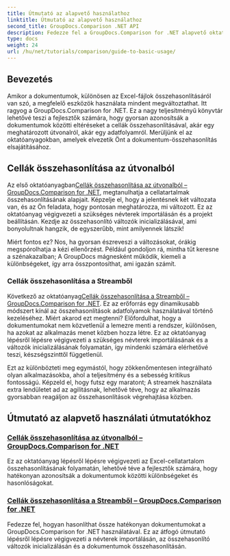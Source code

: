 ```yaml
---
title: Útmutató az alapvető használathoz
linktitle: Útmutató az alapvető használathoz
second_title: GroupDocs.Comparison .NET API
description: Fedezze fel a GroupDocs.Comparison for .NET alapvető oktatóanyagait a hatékony dokumentum-összehasonlítás és fejlesztési betekintés érdekében. Ismerje meg, hogyan lehet egyszerűen összehasonlítani az Excel cellákat.
type: docs
weight: 24
url: /hu/net/tutorials/comparison/guide-to-basic-usage/
---
```

## Bevezetés

Amikor a dokumentumok, különösen az Excel-fájlok összehasonlításáról van szó, a megfelelő eszközök használata mindent megváltoztathat. Itt ragyog a GroupDocs.Comparison for .NET. Ez a nagy teljesítményű könyvtár lehetővé teszi a fejlesztők számára, hogy gyorsan azonosítsák a dokumentumok közötti eltéréseket a cellák összehasonlításával, akár egy meghatározott útvonalról, akár egy adatfolyamról. Merüljünk el az oktatóanyagokban, amelyek elvezetik Önt a dokumentum-összehasonlítás elsajátításához.

## Cellák összehasonlítása az útvonalból

 Az első oktatóanyagban[Cellák összehasonlítása az útvonalból – GroupDocs.Comparison for .NET](./comparing-cells-from-path/), megtanulhatja a cellatartalmak összehasonlításának alapjait. Képzelje el, hogy a jelentésnek két változata van, és az Ön feladata, hogy pontosan meghatározza, mi változott. Ez az oktatóanyag végigvezeti a szükséges névterek importálásán és a projekt beállításán. Kezdje az összehasonlító változók inicializálásával, ami bonyolultnak hangzik, de egyszerűbb, mint amilyennek látszik!

Miért fontos ez? Nos, ha gyorsan észreveszi a változásokat, órákig megspórolhatja a kézi ellenőrzést. Például gondoljon rá, mintha tűt keresne a szénakazalban; A GroupDocs mágnesként működik, kiemeli a különbségeket, így arra összpontosíthat, ami igazán számít.

### Cellák összehasonlítása a Streamből

 Következő az oktatóanyag[Cellák összehasonlítása a Streamből – GroupDocs.Comparison for .NET](./comparing-cells-from-stream/). Ez az erőforrás egy dinamikusabb módszert kínál az összehasonlítások adatfolyamok használatával történő kezeléséhez. Miért akarod ezt megtenni? Előfordulhat, hogy a dokumentumokat nem közvetlenül a lemezre menti a rendszer, különösen, ha azokat az alkalmazás menet közben hozza létre. Ez az oktatóanyag lépésről lépésre végigvezeti a szükséges névterek importálásának és a változók inicializálásának folyamatán, így mindenki számára elérhetővé teszi, készségszinttől függetlenül.

Ezt az különbözteti meg egymástól, hogy zökkenőmentesen integrálható olyan alkalmazásokba, ahol a teljesítmény és a sebesség kritikus fontosságú. Képzeld el, hogy futsz egy maratont; A streamek használata extra lendületet ad az agilitásnak, lehetővé téve, hogy az alkalmazás gyorsabban reagáljon az összehasonlítások végrehajtása közben.

## Útmutató az alapvető használati útmutatókhoz
### [Cellák összehasonlítása az útvonalból – GroupDocs.Comparison for .NET](./comparing-cells-from-path/)
Ez az oktatóanyag lépésről lépésre végigvezeti az Excel-cellatartalom összehasonlításának folyamatán, lehetővé téve a fejlesztők számára, hogy hatékonyan azonosítsák a dokumentumok közötti különbségeket és hasonlóságokat.
### [Cellák összehasonlítása a Streamből – GroupDocs.Comparison for .NET](./comparing-cells-from-stream/)
Fedezze fel, hogyan hasonlíthat össze hatékonyan dokumentumokat a GroupDocs.Comparison for .NET használatával. Ez az átfogó útmutató lépésről lépésre végigvezeti a névterek importálásán, az összehasonlító változók inicializálásán és a dokumentumok összehasonlításán.